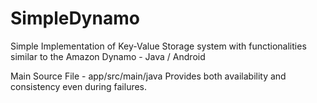 # SimpleDynamo

Simple Implementation of Key-Value Storage system with functionalities similar to the Amazon Dynamo - Java / Android 

Main Source File - app/src/main/java
Provides both availability and consistency even during failures.  
